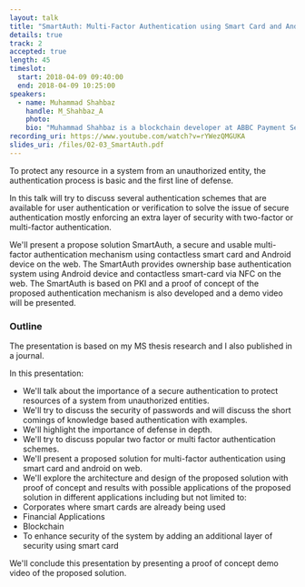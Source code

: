 ```yaml
---
layout: talk
title: "SmartAuth: Multi-Factor Authentication using Smart Card and Android on Web"
details: true
track: 2
accepted: true
length: 45
timeslot:
  start: 2018-04-09 09:40:00
  end: 2018-04-09 10:25:00
speakers: 
  - name: Muhammad Shahbaz
    handle: M_Shahbaz_A
    photo: 
    bio: "Muhammad Shahbaz is a blockchain developer at ABBC Payment Services Provider. He has a master's degree in information security and an electrical engineer with full stack development experience. He has discovered vulnerabilities in web and mobile applications and contributed to open source projects. He has published his research papers in IJCSSE journal."
recording_uri: https://www.youtube.com/watch?v=rYWezQMGUKA
slides_uri: /files/02-03_SmartAuth.pdf
---
```


To protect any resource in a system from an unauthorized entity, the authentication process is basic and the first line of defense. 

In this talk will try to discuss several authentication schemes that are available for user authentication or verification to solve the issue of secure authentication mostly enforcing an extra layer of security with two-factor or multi-factor authentication. 

We'll present a propose solution SmartAuth, a secure and usable multi-factor authentication mechanism using contactless smart card and Android device on the web.
The SmartAuth provides ownership base authentication system using Android device
and contactless smart-card via NFC on the web.
The SmartAuth is based on PKI and a proof of concept of the proposed authentication mechanism is also developed and a demo video will be presented.


### Outline
The presentation is based on my MS thesis research and I also published in a journal.

In this presentation:
* We'll talk about the importance of a secure authentication to protect resources of a system from unauthorized entities.
* We'll try to discuss the security of passwords and will discuss the short comings of knowledge based authentication with examples.
* We'll highlight the importance of defense in depth.
* We'll try to discuss popular two factor or multi factor authentication schemes.
* We'll present a proposed solution for multi-factor authentication using smart card and android on web.
* We'll explore the architecture and design of the proposed solution with proof of concept and results with possible applications of the proposed solution in different applications including but not limited to:
* Corporates where smart cards are already being used
* Financial Applications
* Blockchain
* To enhance security of the system by adding an additional layer of security using smart card

We'll conclude this presentation by presenting a proof of concept demo video of the proposed solution.
